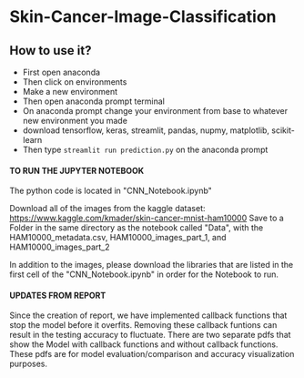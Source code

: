 # Skin-Cancer-Image-Classification

## How to use it?
* First open anaconda
* Then click on environments
* Make a new environment
* Then open anaconda prompt terminal
* On anaconda prompt change your environment from base to whatever new environment you made
* download tensorflow, keras, streamlit, pandas, nupmy, matplotlib, scikit-learn
* Then type `streamlit run prediction.py` on the anaconda prompt


#### TO RUN THE JUPYTER NOTEBOOK ####
The python code is located in "CNN_Notebook.ipynb"

Download all of the images from the kaggle dataset: https://www.kaggle.com/kmader/skin-cancer-mnist-ham10000
Save to a Folder in the same directory as the notebook called "Data", with the HAM10000_metadata.csv, HAM10000_images_part_1, and HAM10000_images_part_2

In addition to the images, please download the libraries that are listed in the first cell of the "CNN_Notebook.ipynb" in order for the Notebook to run.

#### UPDATES FROM REPORT ####
Since the creation of report, we have implemented callback functions that stop the model before it overfits. Removing these callback funtions can result in the testing accuracy to fluctuate. There are two separate pdfs that show the Model with callback functions and without callback functions. These pdfs are for model evaluation/comparison and accuracy visualization purposes.
